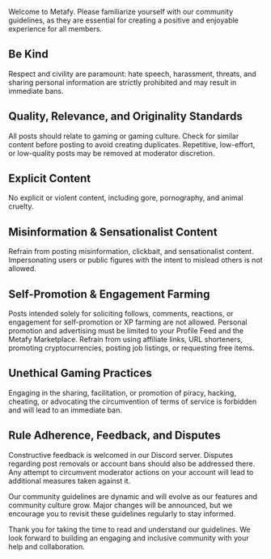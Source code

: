Welcome to Metafy. Please familiarize yourself with our community guidelines, as they are essential for creating a positive and enjoyable experience for all members.

## Be Kind
Respect and civility are paramount: hate speech, harassment, threats, and sharing personal information are strictly prohibited and may result in immediate bans.

## Quality, Relevance, and Originality Standards
All posts should relate to gaming or gaming culture. Check for similar content before posting to avoid creating duplicates. Repetitive, low-effort, or low-quality posts may be removed at moderator discretion.

## Explicit Content
No explicit or violent content, including gore, pornography, and animal cruelty.

## Misinformation & Sensationalist Content
Refrain from posting misinformation, clickbait, and sensationalist content. Impersonating users or public figures with the intent to mislead others is not allowed.

## Self-Promotion & Engagement Farming
Posts intended solely for soliciting follows, comments, reactions, or engagement for self-promotion or XP farming are not allowed. Personal promotion and advertising must be limited to your Profile Feed and the Metafy Marketplace. Refrain from using affiliate links, URL shorteners, promoting cryptocurrencies, posting job listings, or requesting free items.

## Unethical Gaming Practices
Engaging in the sharing, facilitation, or promotion of piracy, hacking, cheating, or advocating the circumvention of terms of service is forbidden and will lead to an immediate ban.

## Rule Adherence, Feedback, and Disputes
Constructive feedback is welcomed in our Discord server. Disputes regarding post removals or account bans should also be addressed there. Any attempt to circumvent moderator actions on your account will lead to additional measures taken against it.

Our community guidelines are dynamic and will evolve as our features and community culture grow. Major changes will be announced, but we encourage you to revisit these guidelines regularly to stay informed.

Thank you for taking the time to read and understand our guidelines. We look forward to building an engaging and inclusive community with your help and collaboration.
